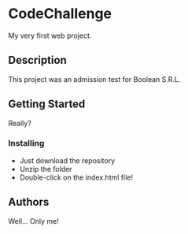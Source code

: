 # CodeChallenge

My very first web project.

## Description

This project was an admission test for Boolean S.R.L.

## Getting Started
Really?
### Installing

* Just download the repository
* Unzip the folder
* Double-click on the index.html file!

## Authors

Well... Only me!